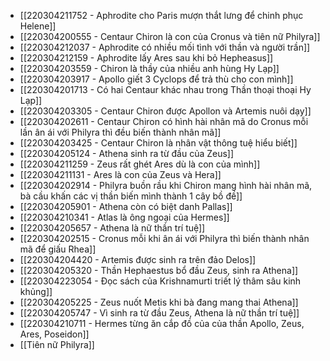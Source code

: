- [[220304211752 - Aphrodite cho Paris mượn thắt lưng để chinh phục Helene]]
- [[220304200555 - Centaur Chiron là con của Cronus và tiên nữ Philyra]]
- [[220304212037 - Aphrodite có nhiều mối tình với thần và người trần]]
- [[220304212159 - Aphrodite lấy Ares sau khi bỏ Hepheasus]]
- [[220304203559 - Chiron là thầy của nhiều anh hùng Hy Lạp]]
- [[220304203917 - Apollo giết 3 Cyclops để trả thù cho con mình]]
- [[220304201713 - Có hai Centaur khác nhau trong Thần thoại thoại Hy Lạp]]
- [[220304203305 - Centaur Chiron được Apollon và Artemis nuôi dạy]]
- [[220304202611 - Centaur Chiron có hình hài nhân mã do Cronus mỗi lần ân ái với Philyra thì đều biến thành nhân mã]]
- [[220304203425 - Centaur Chiron là nhân vật thông tuệ hiểu biết]]
- [[220304205124 - Athena sinh ra từ đầu của Zeus]]
- [[220304211259 - Zeus rất ghét Ares dù là con của mình]]
- [[220304211131 - Ares là con của Zeus và Hera]]
- [[220304202914 - Philyra buồn rầu khi Chiron mang hình hài nhân mã, bà cầu khấn các vị thần biến mình thành 1 cây bồ đề]]
- [[220304205901 - Athena còn có biệt danh Pallas]]
- [[220304210341 - Atlas là ông ngoại của Hermes]]
- [[220304205657 - Athena là nữ thần trí tuệ]]
- [[220304202515 - Cronus mỗi khi ân ái với Philyra thì biến thành nhân mã để giấu Rhea]]
- [[220304204420 - Artemis được sinh ra trên đảo Delos]]
- [[220304205320 - Thần Hephaestus bổ đầu Zeus, sinh ra Athena]]
- [[220304223054 - Đọc sách của Krishnamurti triết lý thâm sâu kinh khủng]]
- [[220304205225 - Zeus nuốt Metis khi bà đang mang thai Athena]]
- [[220304205747 - Vì sinh ra từ đầu Zeus, Athena là nữ thần trí tuệ]]
- [[220304210711 - Hermes từng ăn cắp đồ của của thần Apollo, Zeus, Ares, Poseidon]]
- [[Tiên nữ Philyra]]
